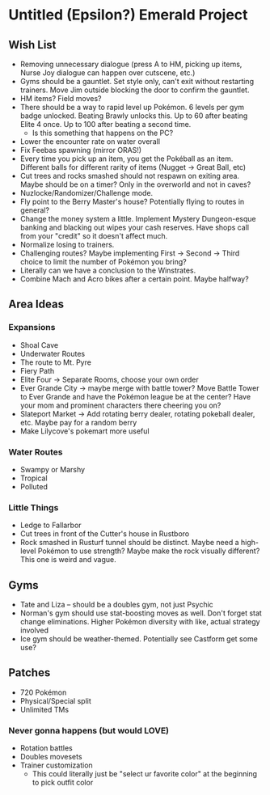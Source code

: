 # Untitled (Epsilon?) Emerald Project

## Wish List
* Removing unnecessary dialogue (press A to HM, picking up items, Nurse Joy dialogue can happen over cutscene, etc.)
* Gyms should be a gauntlet. Set style only, can't exit without restarting trainers. Move Jim outside blocking the door to confirm the gauntlet.
* HM items? Field moves?
* There should be a way to rapid level up Pokémon. 6 levels per gym badge unlocked. Beating Brawly unlocks this. Up to 60 after beating Elite 4 once. Up to 100 after beating a second time.
  *  Is this something that happens on the PC?
* Lower the encounter rate on water overall
* Fix Feebas spawning (mirror ORAS!)
* Every time you pick up an item, you get the Pokéball as an item. Different balls for different rarity of items (Nugget → Great Ball, etc)
* Cut trees and rocks smashed should not respawn on exiting area. Maybe should be on a timer? Only in the overworld and not in caves?
* Nuzlocke/Randomizer/Challenge mode.
* Fly point to the Berry Master's house? Potentially flying to routes in general?
* Change the money system a little. Implement Mystery Dungeon-esque banking and blacking out wipes your cash reserves. Have shops call from your "credit" so it doesn't affect much.
* Normalize losing to trainers.
* Challenging routes? Maybe implementing First → Second → Third choice to limit the number of Pokémon you bring?
* Literally can we have a conclusion to the Winstrates.
* Combine Mach and Acro bikes after a certain point. Maybe halfway?

## Area Ideas
### Expansions
* Shoal Cave
* Underwater Routes
* The route to Mt. Pyre
* Fiery Path
* Elite Four → Separate Rooms, choose your own order
* Ever Grande City → maybe merge with battle tower? Move Battle Tower to Ever Grande and have the Pokémon league be at the center? Have your mom and prominent characters there cheering you on?
* Slateport Market → Add rotating berry dealer, rotating pokeball dealer, etc. Maybe pay for a random berry
* Make Lilycove's pokemart more useful

### Water Routes
* Swampy or Marshy
* Tropical
* Polluted

### Little Things
* Ledge to Fallarbor 
* Cut trees in front of the Cutter's house in Rustboro
* Rock smashed in Rusturf tunnel should be distinct. Maybe need a high-level Pokémon to use strength? Maybe make the rock visually different? This one is weird and vague.


## Gyms
* Tate and Liza – should be a doubles gym, not just Psychic
* Norman's gym should use stat-boosting moves as well. Don't forget stat change eliminations. Higher Pokémon diversity with like, actual strategy involved
* Ice gym should be weather-themed. Potentially see Castform get some use?

## Patches
* 720 Pokémon
* Physical/Special split
* Unlimited TMs

### Never gonna happens (but would LOVE)
* Rotation battles
* Doubles movesets
* Trainer customization
  * This could literally just be "select ur favorite color" at the beginning to pick outfit color

